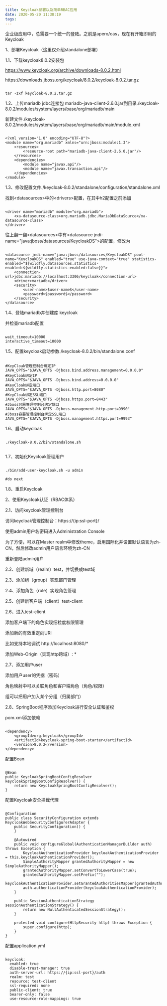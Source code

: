 ```yaml
---
title: Keycloak部署以及简单RBAC应用
date: 2020-05-20 11:38:19
tags:
---
```


企业级应用中，总需要一个统一的登陆。之前是apero/cas，现在有开箱即用的Keycloak

1、部署Keycloak（这里仅介绍standalone部署）

1.1、下载keycloak8.0.2安装包

https://www.keycloak.org/archive/downloads-8.0.2.html

https://downloads.jboss.org/keycloak/8.0.2/keycloak-8.0.2.tar.gz

```

tar -zxf keycloak-8.0.2.tar.gz

```

1.2、上传mariadb jdbc连接包 mariadb-java-client-2.6.0.jar到目录./keycloak-8.0.2/modules/system/layers/base/org/mariadb/main

新建文件./keycloak-8.0.2/modules/system/layers/base/org/mariadb/main/module.xml

```

<?xml version="1.0" encoding="UTF-8"?>
<module name="org.mariadb" xmlns="urn:jboss:module:1.3">
    <resources>
        <resource-root path="mariadb-java-client-2.6.0.jar"/>
    </resources>
    <dependencies>
        <module name="javax.api"/>
        <module name="javax.transaction.api"/>
    </dependencies>
</module>

```

1.3、修改配置文件./keycloak-8.0.2/standalone/configuration/standalone.xml

找到\<datasources\>中的\<drivers\>配置，在其中h2配置之前添加

```

<driver name="mariadb" module="org.mariadb">
    <xa-datasource-class>org.mariadb.jdbc.MariaDbDataSource</xa-datasource-class>
</driver>

```

往上翻一翻\<datasources\>中有\<datasource jndi-name="java:jboss/datasources/KeycloakDS"\>的配置，修改为

```

<datasource jndi-name="java:jboss/datasources/KeycloakDS" pool-name="KeycloakDS" enabled="true" use-java-context="true" statistics-enabled="${wildfly.datasources.statistics-enabled:${wildfly.statistics-enabled:false}}">
    <connection-url>jdbc:mariadb://localhost:3306/keycloak</connection-url>
    <driver>mariadb</driver>
    <security>
        <user-name>$user-name$</user-name>
        <password>$password$</password>
    </security>
</datasource>

```

1.4、登陆mariadb并创建库 keycloak

并检查mariadb配置

```

wait_timeout=10000
interactive_timeout=10000

```

1.5、配置keycloak启动参数./keycloak-8.0.2/bin/standalone.conf

```

#KeyCloak管理控制台绑定IP
JAVA_OPTS="$JAVA_OPTS -Djboss.bind.address.management=0.0.0.0"
#KeyCloak绑定IP
JAVA_OPTS="$JAVA_OPTS -Djboss.bind.address=0.0.0.0"
#KeyCloak绑定端口
JAVA_OPTS="$JAVA_OPTS -Djboss.http.port=8080"
#KeyCloak绑定SSL端口
JAVA_OPTS="$JAVA_OPTS -Djboss.https.port=8443"
#Jboss容器管理控制台绑定端口
JAVA_OPTS="$JAVA_OPTS -Djboss.management.http.port=9990"
#Jboss容器管理控制台绑定SSL端口
JAVA_OPTS="$JAVA_OPTS -Djboss.management.https.port=9993"

```

1.6、启动keycloak

```

./keycloak-8.0.2/bin/standalone.sh 


```

1.7、初始化Keycloak管理用户

```

./bin/add-user-keycloak.sh -u admin

#do next

```

1.8、重启Keycloak

2、使用Keycloak认证（RBAC体系）

2.1、访问keycloak管理控制台

访问keycloak管理控制台：https://{ip:ssl-port}/

使用admin用户名密码进入Administration Console

为了方便，可以在Master realm中修改theme，启用国际化并设置默认语言为zh-CN，然后修改admin用户语言环境为zh-CN

重新登陆admin用户

2.2、创建新域（realm）test，并切换成test域

2.3、添加组（group）实现部门管理

2.4、添加角色（role）实现角色管理

2.5、创建新客户端（client）test-client

2.6、进入test-client

添加客户端下的角色实现细粒度权限管理

添加新的有效重定向URI

比如支持本地调试 http://localhost:8080/*

添加Web-Origin（实现http跨域）: *

2.7、添加用户user

添加用户user的凭据（密码）

角色映射中可以关联角色和客户端角色（角色/权限）

组可以把用户加入某个分组（归属部门）

2.8、SpringBoot程序添加Keycloak进行安全认证和鉴权

pom.xml添加依赖

```

<dependency>
    <groupId>org.keycloak</groupId>
    <artifactId>keycloak-spring-boot-starter</artifactId>
    <version>8.0.2</version>
</dependency>

```

配置Bean

```

@Bean
public KeycloakSpringBootConfigResolver keycloakSpringBootConfigResolver() {
    return new KeycloakSpringBootConfigResolver();
}

```

配置Keycloak安全拦截代理


```

@Configuration
public class SecurityConfiguration extends KeycloakWebSecurityConfigurerAdapter {
    public SecurityConfiguration() {
    }

    @Autowired
    public void configureGlobal(AuthenticationManagerBuilder auth) throws Exception {
        KeycloakAuthenticationProvider keycloakAuthenticationProvider = this.keycloakAuthenticationProvider();
        SimpleAuthorityMapper grantedAuthorityMapper = new SimpleAuthorityMapper();
        grantedAuthorityMapper.setConvertToLowerCase(true);
        grantedAuthorityMapper.setPrefix("");
        keycloakAuthenticationProvider.setGrantedAuthoritiesMapper(grantedAuthorityMapper);
        auth.authenticationProvider(keycloakAuthenticationProvider);
    }

    public SessionAuthenticationStrategy sessionAuthenticationStrategy() {
        return new NullAuthenticatedSessionStrategy();
    }

    protected void configure(HttpSecurity http) throws Exception {
        super.configure(http);
    }
}

```

配置application.yml

```

keycloak:
  enabled: true
  disable-trust-manager: true
  auth-server-url: https://{ip:ssl-port}/auth
  realm: test
  resource: test-client
  ssl-required: none
  public-client: true
  bearer-only: false
  use-resource-role-mappings: true

```
